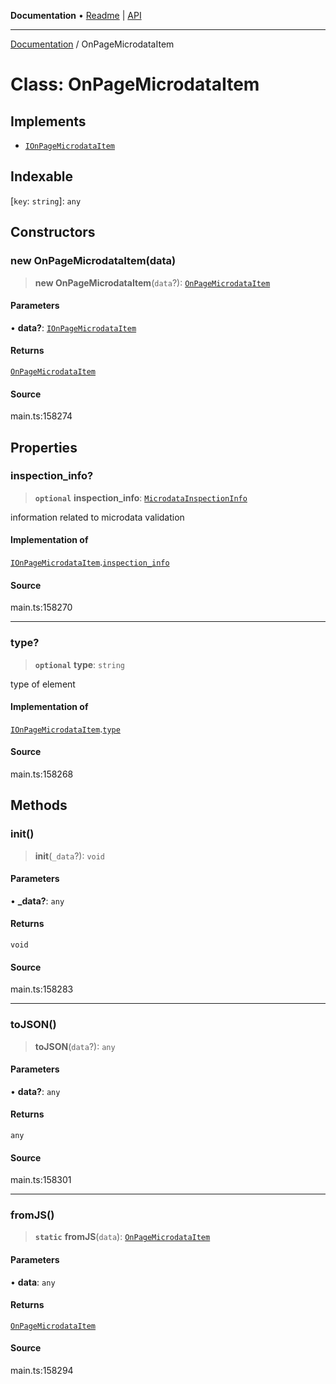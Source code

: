 **Documentation** • [Readme](../README.md) \| [API](../globals.md)

***

[Documentation](../README.md) / OnPageMicrodataItem

# Class: OnPageMicrodataItem

## Implements

- [`IOnPageMicrodataItem`](../interfaces/IOnPageMicrodataItem.md)

## Indexable

 \[`key`: `string`\]: `any`

## Constructors

### new OnPageMicrodataItem(data)

> **new OnPageMicrodataItem**(`data`?): [`OnPageMicrodataItem`](OnPageMicrodataItem.md)

#### Parameters

• **data?**: [`IOnPageMicrodataItem`](../interfaces/IOnPageMicrodataItem.md)

#### Returns

[`OnPageMicrodataItem`](OnPageMicrodataItem.md)

#### Source

main.ts:158274

## Properties

### inspection\_info?

> **`optional`** **inspection\_info**: [`MicrodataInspectionInfo`](MicrodataInspectionInfo.md)

information related to microdata validation

#### Implementation of

[`IOnPageMicrodataItem`](../interfaces/IOnPageMicrodataItem.md).[`inspection_info`](../interfaces/IOnPageMicrodataItem.md#inspection_info)

#### Source

main.ts:158270

***

### type?

> **`optional`** **type**: `string`

type of element

#### Implementation of

[`IOnPageMicrodataItem`](../interfaces/IOnPageMicrodataItem.md).[`type`](../interfaces/IOnPageMicrodataItem.md#type)

#### Source

main.ts:158268

## Methods

### init()

> **init**(`_data`?): `void`

#### Parameters

• **\_data?**: `any`

#### Returns

`void`

#### Source

main.ts:158283

***

### toJSON()

> **toJSON**(`data`?): `any`

#### Parameters

• **data?**: `any`

#### Returns

`any`

#### Source

main.ts:158301

***

### fromJS()

> **`static`** **fromJS**(`data`): [`OnPageMicrodataItem`](OnPageMicrodataItem.md)

#### Parameters

• **data**: `any`

#### Returns

[`OnPageMicrodataItem`](OnPageMicrodataItem.md)

#### Source

main.ts:158294
